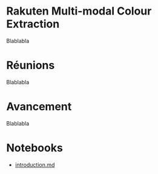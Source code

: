 # Rakuten Multi-modal Colour Extraction
Blablabla

# Réunions
Blablabla

# Avancement
Blablabla

# Notebooks
- [introduction.md](notebooks/introduction.html)
